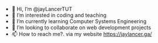 - 👋 Hi, I’m @jayLancerTUT
- 👀 I’m interested in coding and teaching
- 🌱 I’m currently learning Computer Systems Engineering
- 💞️ I’m looking to collaborate on web development projects
- 📫 How to reach me?. via my website https://jaylancer.ga/

<!---
jayLancerTUT/jayLancerTUT is a ✨ special ✨ repository because its `README.md` (this file) appears on your GitHub profile.
You can click the Preview link to take a look at your changes.
--->
